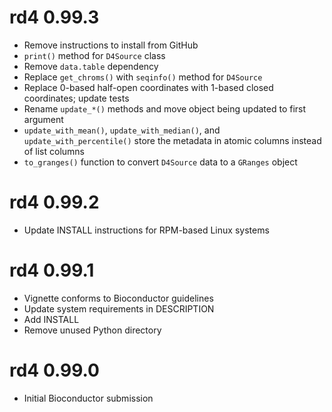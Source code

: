 # rd4 0.99.3

* Remove instructions to install from GitHub
* `print()` method for `D4Source` class
* Remove `data.table` dependency
* Replace `get_chroms()` with `seqinfo()` method for `D4Source`
* Replace 0-based half-open coordinates with 1-based closed coordinates; update tests
* Rename `update_*()` methods and move object being updated to first argument
* `update_with_mean()`, `update_with_median()`, and `update_with_percentile()` store the metadata in atomic columns instead of list columns
* `to_granges()` function to convert `D4Source` data to a `GRanges` object

# rd4 0.99.2

* Update INSTALL instructions for RPM-based Linux systems

# rd4 0.99.1

* Vignette conforms to Bioconductor guidelines
* Update system requirements in DESCRIPTION
* Add INSTALL
* Remove unused Python directory

# rd4 0.99.0

* Initial Bioconductor submission
